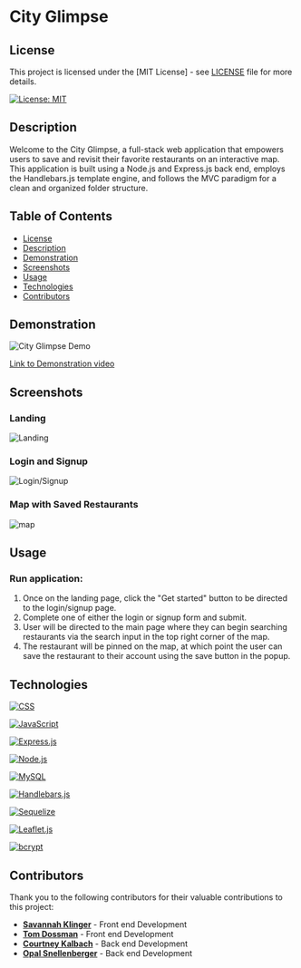 # City Glimpse

## License

This project is licensed under the [MIT License] - see [LICENSE](LICENSE) file for more details.

[![License: MIT](https://img.shields.io/badge/License-MIT-yellow.svg)](https://opensource.org/licenses/MIT)

## Description

Welcome to the City Glimpse, a full-stack web application that empowers users to save and revisit their favorite restaurants on an interactive map. This application is built using a Node.js and Express.js back end, employs the Handlebars.js template engine, and follows the MVC paradigm for a clean and organized folder structure.

## Table of Contents

- [License](#license)
- [Description](#description)
- [Demonstration](#demonstration)
- [Screenshots](#screenshots)
- [Usage](#usage)
- [Technologies](#technologies)
- [Contributors](#contributors)

## Demonstration

![City Glimpse Demo]()

[Link to Demonstration video]()

## Screenshots
### Landing
![Landing]()
### Login and Signup
![Login/Signup]()
### Map with Saved Restaurants
![map]()

## Usage

### Run application:

1. Once on the landing page, click the "Get started" button to be directed to the login/signup page.
2. Complete one of either the login or signup form and submit. 
3. User will be directed to the main page where they can begin searching restaurants via the search input in the top right corner of the map.
4. The restaurant will be pinned on the map, at which point the user can save the restaurant to their account using the save button in the popup.

## Technologies

[![CSS](https://img.shields.io/badge/CSS-blueviolet?style=flat&logo=css3&logoColor=white)](https://developer.mozilla.org/en-US/docs/Web/CSS)

[![JavaScript](https://img.shields.io/badge/JavaScript-yellow?style=for-the-badge&logo=javascript)](https://developer.mozilla.org/en-US/docs/Web/JavaScript)

[![Express.js](https://img.shields.io/badge/Express.js-4.18.2-green?style=flat&logo=express&logoColor=white)](https://expressjs.com/)

[![Node.js](https://img.shields.io/badge/Node.js-43853D?style=for-the-badge&logo=node.js&logoColor=white)](https://nodejs.org/)

[![MySQL](https://img.shields.io/badge/MySQL-3.7.0-blue.svg)](https://www.mysql.com/)

[![Handlebars.js](https://img.shields.io/badge/Handlebars.js-7.1.2-orange?style=flat&logo=handlebars&logoColor=white)](https://handlebarsjs.com/)

[![Sequelize](https://img.shields.io/badge/Sequelize-6.35.2-blue?style=flat&logo=sequelize&logoColor=white)](https://sequelize.org/)

[![Leaflet.js](https://img.shields.io/badge/Leaflet.js-1.9.4-green?style=flat&logo=leaflet&logoColor=white)](https://leafletjs.com/)

[![bcrypt](https://img.shields.io/badge/bcrypt-5.1.1-blue?style=flat&logo=npm&logoColor=white)](https://www.npmjs.com/package/bcrypt)

## Contributors

Thank you to the following contributors for their valuable contributions to this project:

- **[Savannah Klinger](https://github.com/savannahjk02)** - Front end Development
- **[Tom Dossman](https://github.com/Dossman-thomas)** - Front end Development
- **[Courtney Kalbach](https://github.com/KNC2007)** - Back end Development
- **[Opal Snellenberger](https://github.com/OpalSnellneberger)** - Back end Development

